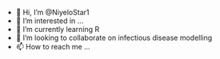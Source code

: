 - 👋 Hi, I’m @NiyeloStar1
- 👀 I’m interested in ...
- 🌱 I’m currently learning R 
- 💞️ I’m looking to collaborate on infectious disease modelling
- 📫 How to reach me ...

<!---
NiyeloStar1/NiyeloStar1 is a ✨ special ✨ repository because its `README.md` (this file) appears on your GitHub profile.
You can click the Preview link to take a look at your changes.
--->
